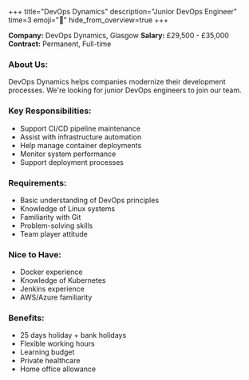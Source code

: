 +++
title="DevOps Dynamics"
description="Junior DevOps Engineer"
time=3
emoji="🔄"
hide_from_overview=true
+++

**Company:** DevOps Dynamics, Glasgow
**Salary:** £29,500 - £35,000
**Contract:** Permanent, Full-time

### About Us:

DevOps Dynamics helps companies modernize their development processes. We're looking for junior DevOps engineers to join our team.

### Key Responsibilities:

- Support CI/CD pipeline maintenance
- Assist with infrastructure automation
- Help manage container deployments
- Monitor system performance
- Support deployment processes

### Requirements:

- Basic understanding of DevOps principles
- Knowledge of Linux systems
- Familiarity with Git
- Problem-solving skills
- Team player attitude

### Nice to Have:

- Docker experience
- Knowledge of Kubernetes
- Jenkins experience
- AWS/Azure familiarity

### Benefits:

- 25 days holiday + bank holidays
- Flexible working hours
- Learning budget
- Private healthcare
- Home office allowance
